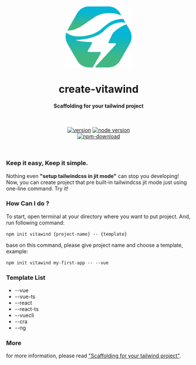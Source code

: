 <p align="center">
  <a href="https://www.github.com/huibizhang/vitawind/packages/create-vitawind" target="_blank" rel="noopener noreferrer">
    <img width="180" src="./vitawind_pack.svg" alt="vitawind pack logo">
  </a>
  <h1 align="center">create-vitawind</h1>
  <h4 align="center">Scaffolding for your tailwind project</h4>
</p>

<br>
<p align="center">
  <span>
    <a href="https://npmjs.com/package/vite"><img src="https://img.shields.io/npm/v/create-vitawind?style=flat-square" alt="version"></a>
    <a href="https://nodejs.org/en/about/releases/"><img src="https://img.shields.io/node/v/create-vitawind?style=flat-square" alt="node version"></a>
    <br>
    <a href="https://nodejs.org/en/about/releases/"><img src="https://img.shields.io/npm/dt/create-vitawind?style=flat-square" alt="npm-download"></a>
  </span>

</p>
<br/>

### Keep it easy, Keep it simple.
Nothing even **"setup tailwindcss in jit mode"** can stop you developing! Now, you can create project that pre built-in tailwindcss jit mode just using one-line command. Try it!

### How Can I do ?

To start, open terminal at your directory where you want to put project. And, run following command:

```shell
npm init vitawind {project-name} -- {template}
```
base on this command, please give project name and choose a template, example:

```shell
npm init vitawind my-first-app -- --vue
```

### Template List
- --vue
- --vue-ts
- --react
- --react-ts
- --vuecli
- --cra
- --ng

### More
for more information, please read ["Scaffolding for your tailwind project"](https://vitawind-blog.vercel.app/scaffolding/).
